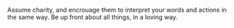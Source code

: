 Assume charity, and encrouage them to interpret your words and actions in the same way.
Be up front about all things, in a loving way.